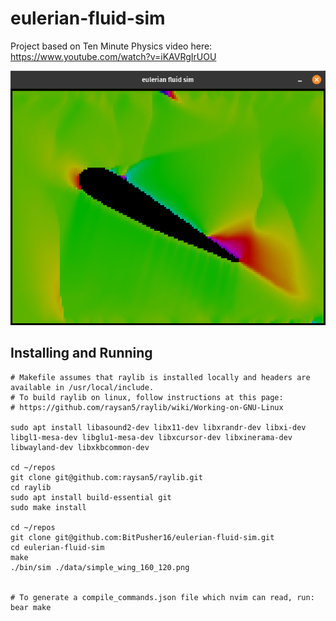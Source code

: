 # eulerian-fluid-sim

Project based on Ten Minute Physics video here:
https://www.youtube.com/watch?v=iKAVRgIrUOU

![alt text](./data/screenshot.png)

## Installing and Running

```
# Makefile assumes that raylib is installed locally and headers are available in /usr/local/include.
# To build raylib on linux, follow instructions at this page:
# https://github.com/raysan5/raylib/wiki/Working-on-GNU-Linux

sudo apt install libasound2-dev libx11-dev libxrandr-dev libxi-dev libgl1-mesa-dev libglu1-mesa-dev libxcursor-dev libxinerama-dev libwayland-dev libxkbcommon-dev

cd ~/repos
git clone git@github.com:raysan5/raylib.git
cd raylib
sudo apt install build-essential git
sudo make install

cd ~/repos
git clone git@github.com:BitPusher16/eulerian-fluid-sim.git
cd eulerian-fluid-sim
make
./bin/sim ./data/simple_wing_160_120.png


# To generate a compile_commands.json file which nvim can read, run:
bear make
```
